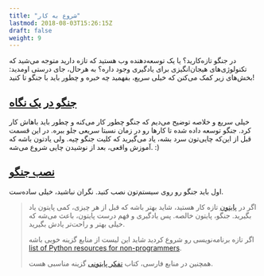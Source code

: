```yaml
---
title: "شروع به کار"
lastmod: 2018-08-03T15:26:15Z
draft: false
weight: 9
---
```


در جنگو تازه‌کارید؟ یا یک توسعه‌دهنده وب هستید که تازه دارید متوجه می‌شید که تکنولوژی‌های هیجان‌انگیزی برای یادگیری وجود داره؟ به هرحال، جای درستی اومدید: بخش‌های زیر کمک می‌کنن که خیلی سریع، بفهمید چه خبره و چطور باید با جنگو تا کنید!

## [جنگو در یک نگاه](./overview)

خیلی سریع و خلاصه توضیح می‌دیم که جنگو چطور کار می‌کنه و چطور باید باهاش کار کرد. جنگو توسعه داده شده تا کارها رو در زمان نسبتا سریعی جلو ببره. در این قسمت قبل از این‌که چایی‌تون سرد بشه، یاد می‌گیرید که کلیت جنگو چیه. ولی یادتون باشه که آموزش واقعی، بعد از نوشیدن چایی شروع می‌شه. :)

## [نصب جنگو](./install)

اول باید جنگو رو روی سیستم‌تون نصب کنید. نگران نباشید، خیلی ساده‌ست.


> اگر در [پایتون](https://python.org) تازه کار هستید، شاید بهتر باشه که قبل از هر چیزی، کمی پایتون یاد بگیرید. جنگو، پایتون خالصه. پس یادگیری و فهم درست پایتون، باعث می‌شه که خیلی بهتر و راحت‌تر یادش بگیرید.
>
> اگر تازه برنامه‌نویسی رو شروع کردید شاید این لیست از منابع گزینه خوبی باشه [list of Python resources for non-programmers](https://wiki.python.org/moin/BeginnersGuide/NonProgrammers).
>
> همچنین در منابع فارسی، کتاب [تفکر پایتونی](https://behroozam.github.io/persianthinkpython/) گزینه مناسبی هست.



